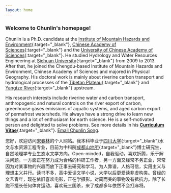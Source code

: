 ```yaml
---
layout: home
---
```


### Welcome to Chunlin's homepage!

Chunlin is a Ph.D. candidate at the [Institute of Mountain Hazards and Environment](http://english.imde.cas.cn/){:target="_blank"}, [Chinese Academy of Sciences](http://english.cas.cn/){:target="_blank"} and the [University of Chinese Academy of Sciences](http://english.ucas.ac.cn/){:target="_blank"}. He studied Hydrology and Water Resources Engineering at [Sichuan University](http://www.scu.edu.cn/en/){:target="_blank"} from 2009 to 2013. After that, he joined the Chengdu-based Institute of Mountain Hazards and Environment, Chinese Academy of Sciences and majored in Physical Geography. His doctoral work is mainly about riverine carbon transport and hydrological processes of the [Tibetan Plateau](https://en.wikipedia.org/wiki/Tibetan_Plateau){:target="_blank"} and [Yangtze River](https://en.wikipedia.org/wiki/Yangtze){:target="_blank"} upstream. 

His research interests include riverine water and carbon transport, anthropogenic and natural controls on the river export of carbon, greenhouse gases emissions of aquatic systems, and aged carbon export of permafrost watersheds. He always have a strong drive to learn new things and a lot of enthusiasm for earth science. He is a self-motivated person and delighted to solve problems. See more details in his [**Curriculum Vitae**](/files/others/songchunlin_cv.pdf){:target="_blank"}. [Email Chunlin Song](mailto:chunlin.song@yale.edu).

您好，欢迎访问[宋春林](http://songchunlin.net "Chunlin Song")的个人网站。我本科毕业于[四川大学](http://www.scu.edu.cn/){:target="_blank"}水文与水资源工程专业，目前为中科院[成都山地所](http://www.imde.ac.cn/){:target="_blank"}博士研究生，自然地理学专业生态水文学方向。Open-minded，自我驱动，喜欢折腾，乐于解决问题。一方面正在努力成为合格的科研工作者，另一方面又经常不务正业，常常因为对某事物的兴趣而放下正事去研究和学习。为人靠谱，人格可信，实用主义与理想主义并行。读书不多，高中爱读文学小说，大学以后更爱读非虚构类。曾经的文艺青年，现在依旧喜欢电影，正在学摄影。对简而美的事物没有抵抗力。除了长跑不擅长任何体育运动，喜欢玩三国杀，来了成都多年依然不会打麻将。
